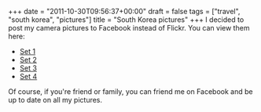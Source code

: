 +++
date = "2011-10-30T09:56:37+00:00"
draft = false
tags = ["travel", "south korea", "pictures"]
title = "South Korea pictures"
+++
I decided to post my camera pictures to Facebook instead of Flickr. You can view them here:

* [Set 1](https://www.facebook.com/media/set/?set=a.10100160570432425.2508932.6400273&type=1&l=a98a2ee818)
* [Set 2](https://www.facebook.com/media/set/?set=a.10100160585776675.2508934.6400273&type=1&l=91440a352f)
* [Set 3](https://www.facebook.com/media/set/?set=a.10100160611450225.2508939.6400273&type=1&l=c46d1bbb13)
* [Set 4](https://www.facebook.com/media/set/?set=a.10100160656065815.2508954.6400273&type=1&l=43ed3ef599)

Of course, if you're friend or family, you can friend me on Facebook and be up to date on all my pictures.
